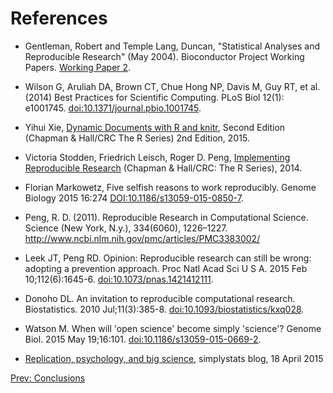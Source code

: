 # References

- Gentleman, Robert and Temple Lang, Duncan, "Statistical Analyses and
  Reproducible Research" (May 2004). Bioconductor Project Working
  Papers. [Working Paper 2](http://biostats.bepress.com/bioconductor/paper2).

- Wilson G, Aruliah DA, Brown CT, Chue Hong NP, Davis M, Guy RT, et
  al. (2014) Best Practices for Scientific Computing. PLoS Biol 12(1):
  e1001745. [doi:10.1371/journal.pbio.1001745](http://journals.plos.org/plosbiology/article?id=10.1371/journal.pbio.1001745).

- Yihui Xie,
  [Dynamic Documents with R and knitr](https://github.com/yihui/knitr-book),
  Second Edition (Chapman & Hall/CRC The R Series) 2nd Edition, 2015.

- Victoria Stodden, Friedrich Leisch, Roger D. Peng,
  [Implementing Reproducible Research](https://osf.io/s9tya/) (Chapman
  & Hall/CRC: The R Series), 2014.

- Florian Markowetz, Five selfish reasons to work reproducibly. Genome
  Biology 2015 16:274
  [DOI:10.1186/s13059-015-0850-7](http://genomebiology.biomedcentral.com/articles/10.1186/s13059-015-0850-7).

- Peng, R. D. (2011). Reproducible Research in Computational
  Science. Science (New York, N.y.), 334(6060),
  1226–1227. http://www.ncbi.nlm.nih.gov/pmc/articles/PMC3383002/

- Leek JT, Peng RD. Opinion: Reproducible research can still be wrong:
  adopting a prevention approach. Proc Natl Acad Sci U S A. 2015 Feb
  10;112(6):1645-6. [doi:10.1073/pnas.1421412111](http://www.pnas.org/content/112/6/1645).

- Donoho DL. An invitation to reproducible computational
  research. Biostatistics. 2010
  Jul;11(3):385-8. [doi:10.1093/biostatistics/kxq028](http://biostatistics.oxfordjournals.org/content/11/3/385.long).

- Watson M. When will 'open science' become simply 'science'? Genome
  Biol. 2015 May
  19;16:101. [doi:10.1186/s13059-015-0669-2](http://genomebiology.biomedcentral.com/articles/10.1186/s13059-015-0669-2).

- [Replication, psychology, and big science](http://simplystatistics.org/2012/04/18/replication-psychology-and-big-science/),
  simplystats blog, 18 April 2015




[Prev: Conclusions](./04-ccl.md)
